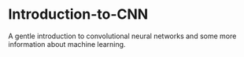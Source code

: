 # Introduction-to-CNN
A gentle introduction to convolutional neural networks and some more information about machine learning.
